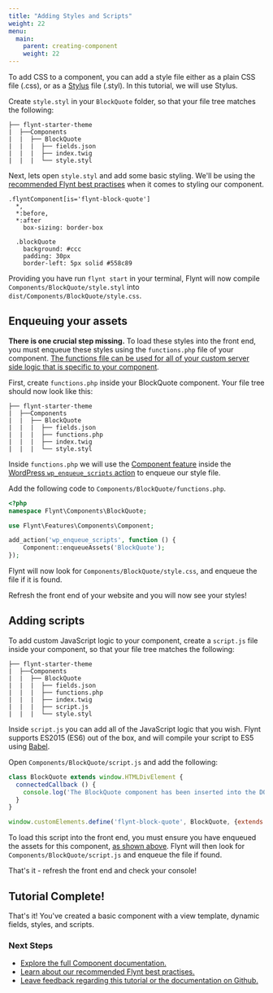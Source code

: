 ```yaml
---
title: "Adding Styles and Scripts"
weight: 22
menu:
  main:
    parent: creating-component
    weight: 22
---
```


To add CSS to a component, you can add a style file either as a plain CSS file (.css), or as a [Stylus](http://stylus-lang.com/) file (.styl). In this tutorial, we will use Stylus.

Create `style.styl` in your `BlockQuote` folder, so that your file tree matches the following:

```
├── flynt-starter-theme
|  ├──Components
|  |  ├── BlockQuote
|  |  |  ├── fields.json
|  |  |  ├── index.twig
|  |  |  └── style.styl
```

Next, lets open `style.styl` and add some basic styling. We'll be using the [recommended Flynt best practises](/tutorials/best-practices/styles/) when it comes to styling our component.

```stylus
.flyntComponent[is='flynt-block-quote']
  *,
  *:before,
  *:after
    box-sizing: border-box

  .blockQuote
    background: #ccc
    padding: 30px
    border-left: 5px solid #558c89
```

Providing you have run `flynt start` in your terminal, Flynt will now compile `Components/BlockQuote/style.styl` into `dist/Components/BlockQuote/style.css`.

## Enqueuing your assets
**There is one crucial step missing.** To load these styles into the front end, you must enqueue these styles using the `functions.php` file of your component. [The functions file can be used for all of your custom server side logic that is specific to your component](documentation/components/server-side-logic/).

First, create `functions.php` inside your BlockQuote component. Your file tree should now look like this:

```
├── flynt-starter-theme
|  ├──Components
|  |  ├── BlockQuote
|  |  |  ├── fields.json
|  |  |  ├── functions.php
|  |  |  ├── index.twig
|  |  |  └── style.styl
```

Inside `functions.php` we will use the [Component feature](/documentation/features/what-is-feature/) inside the [WordPress `wp_enqueue_scripts` action](https://codex.wordpress.org/Plugin_API/Action_Reference/wp_enqueue_scripts) to enqueue our style file.

Add the following code to `Components/BlockQuote/functions.php`.

```php
<?php
namespace Flynt\Components\BlockQuote;

use Flynt\Features\Components\Component;

add_action('wp_enqueue_scripts', function () {
    Component::enqueueAssets('BlockQuote');
});
```

Flynt will now look for `Components/BlockQuote/style.css`, and enqueue the file if it is found.

Refresh the front end of your website and you will now see your styles!

## Adding scripts
To add custom JavaScript logic to your component, create a `script.js` file inside your component, so that your file tree matches the following:

```
├── flynt-starter-theme
|  ├──Components
|  |  ├── BlockQuote
|  |  |  ├── fields.json
|  |  |  ├── functions.php
|  |  |  ├── index.twig
|  |  |  ├── script.js
|  |  |  └── style.styl
```

Inside `script.js` you can add all of the JavaScript logic that you wish. Flynt supports ES2015 (ES6) out of the box, and will compile your script to ES5 using [Babel](https://babeljs.io/).

Open `Components/BlockQuote/script.js` and add the following:

```js
class BlockQuote extends window.HTMLDivElement {
  connectedCallback () {
    console.log('The BlockQuote component has been inserted into the DOM!')
  }
}

window.customElements.define('flynt-block-quote', BlockQuote, {extends: 'div'})
```

To load this script into the front end, you must ensure you have enqueued the assets for this component, [as shown above](/tutorials/creating-component/adding-styles-scripts/#enqueuing-your-assets). Flynt will then look for `Components/BlockQuote/script.js` and enqueue the file if found.

That's it - refresh the front end and check your console!

<div class="alert alert-steps">
  <h2>Tutorial Complete!</h2>

  <p>That's it! You've created a basic component with a view template, dynamic fields, styles, and scripts.</p>

  <h3>Next Steps</h3>

  <ul>
    <li><a href="/documentation/components">Explore the full Component documentation.</a></li>
    <li><a href="/tutorials/best-practices">Learn about our recommended Flynt best practises.</a></li>
    <li><a href="https://github.com/flyntwp/flynt-docs/issues">Leave feedback regarding this tutorial or the documentation on Github.</a></li>
  </ul>
</div>
